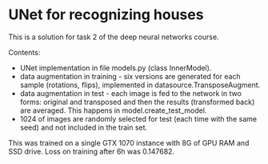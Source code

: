 UNet for recognizing houses
===========================

This is a solution for task 2 of the deep neural networks course.

Contents:
- UNet implementation in file models.py (class InnerModel).
- data augmentation in training - six versions are generated for each sample (rotations, flips),
  implemented in datasource.TransposeAugment.
- data augmentation in test - each image is fed to the network in two forms: original and transposed
  and then the results (transformed back) are averaged. This happens in model.create_test_model.
- 1024 of images are randomly selected for test (each time with the same seed) and not included in
  the train set.

This was trained on a single GTX 1070 instance with 8G of GPU RAM and SSD drive. Loss on training
after 6h was 0.147682.

